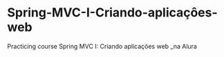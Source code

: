 # Spring-MVC-I-Criando-aplicaçôes-web
Practicing course Spring MVC I: Criando aplicações web _na Alura
